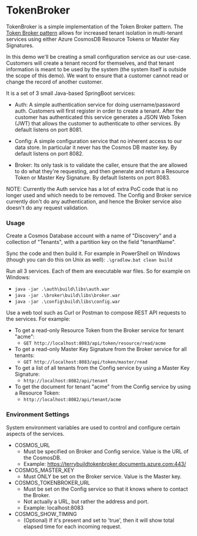 # TokenBroker

TokenBroker is a simple implementation of the Token Broker pattern.  The [Token Broker pattern](/docs/TokenBrokerConcept.md) 
allows for increased tenant isolation in multi-tenant services using either Azure CosmosDB Resource 
Tokens or Master Key Signatures.

In this demo we'll be creating a small configuration service as our use-case.  Customers
will create a tenant record for themselves, and that tenant information is meant to be used by
the system (the system itself is outside the scope of this demo). We want to ensure that a customer 
cannot read or change the record of another customer.

It is a set of 3 small Java-based SpringBoot services:

- Auth: A simple authentication service for doing username/password auth. Customers will first
register in order to create a tenant. After the customer has authenticated this service 
generates a JSON Web Token (JWT) that allows the customer to authenticate to other services.
By default listens on port 8081.

- Config: A simple configuration service that no inherent access to our data store. In particular
it never has the Cosmos DB master key. By default listens on port 8082.

- Broker: Its only task is to validate the caller, ensure that the are allowed to do
what they're requesting, and then generate and return a Resource Token or Master Key Signature.
By default listents on port 8083.

NOTE: Currently the Auth service has a lot of extra PoC code that is no longer used and which needs to be removed.  The Config and Broker service currently don't do any authentication, and hence the Broker service also doesn't do any request validation.

### Usage
Create a Cosmos Database account with a name of "Discovery" and a collection of "Tenants", with a 
partition key on the field "tenantName".

Sync the code and then build it.  For example in PowerShell on Windows (though you can do this on 
Unix as well): `.\gradlew.bat clean build`

Run all 3 services.  Each of them are executable war files.  So for example on Windows: 
- `java -jar .\auth\build\libs\auth.war`
- `java -jar .\broker\build\libs\broker.war`
- `java -jar .\config\build\libs\config.war`

Use a web tool such as Curl or Postman to compose REST API requests to the services.  For example:
- To get a read-only Resource Token from the Broker service for tenant "acme":
    - `GET http://localhost:8083/api/token/resource/read/acme`
- To get a read-only Master Key Signature from the Broker service for all tenants:
    - `GET http://localhost:8083/api/token/master/read`
- To get a list of all tenants from the Config service by using a Master Key Signature:
    - `http://localhost:8082/api/tenant`
- To get the document for tenant "acme" from the Config service by using a Resource Token:
    - `http://localhost:8082/api/tenant/acme`

### Environment Settings

System environment variables are used to control and configure certain aspects of the services.

- COSMOS_URL
    - Must be specified on Broker and Config service. Value is the URL of the CosmosDB.
    - Example: https://terrybuildtokenbroker.documents.azure.com:443/
- COSMOS_MASTER_KEY
    - Must ONLY be set on the Broker service. Value is the Master key.
- COSMOS_TOKENBROKER_URL
    - Must be set on the Config service so that it knows where to contact the Broker.
    - Not actually a URL, but rather the address and port.
    - Example: localhost:8083
- COSMOS_SHOW_TIMING
    - (Optional) If it's present and set to 'true', then it will show total elapsed time for each incoming request.
